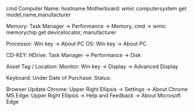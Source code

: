 cmd 
Computer Name: hostname
Motherboard: wmic computersystem get model,name,manufacturer

Memory: Task Manager -> Performance -> Memory, cmd -> wmic memorychip get devicelocator, manufacturer

Processor: Win key -> About PC
OS: Win key -> About PC

CD-KEY: 
HDrive: Task Manager -> Performance -> Disk

Asset Tag / Location: 
Monitor: Win key -> Display -> Advanced Display

Keyboard: Under
Date of Purchase:
Status: 

Browser Update
Chrome: Upper Right Ellipsis -> Settings -> About Chrome
MS Edge: Upper Right Ellipsis -> Help and Feedback -> About Microsoft Edge 
